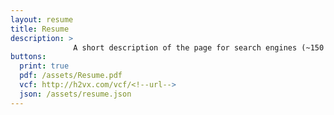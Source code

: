 ```yaml
---
layout: resume
title: Resume
description: >
              A short description of the page for search engines (~150 characters long).
buttons:
  print: true
  pdf: /assets/Resume.pdf
  vcf: http://h2vx.com/vcf/<!--url-->
  json: /assets/resume.json
---
```

